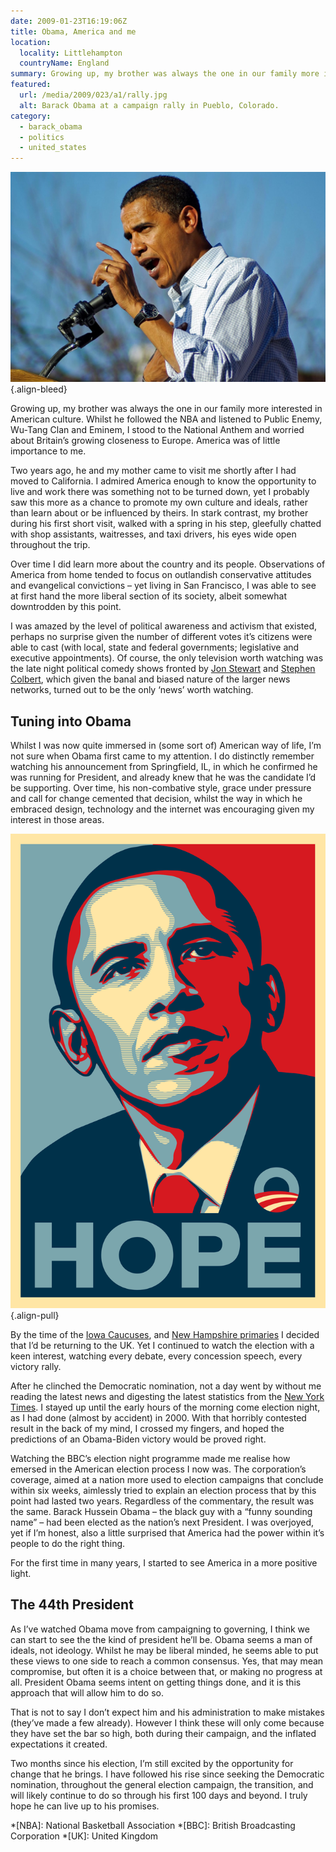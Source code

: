 ```yaml
---
date: 2009-01-23T16:19:06Z
title: Obama, America and me
location:
  locality: Littlehampton
  countryName: England
summary: Growing up, my brother was always the one in our family more interested in American culture. Whilst he followed the NBA and listened to Public Enemy, Wu-Tang Clan and Eminem, I stood to the National Anthem and worried about Britain’s growing closeness to Europe. America was of little importance to me.
featured:
  url: /media/2009/023/a1/rally.jpg
  alt: Barack Obama at a campaign rally in Pueblo, Colorado.
category:
  - barack_obama
  - politics
  - united_states
---
```


[![Barack Obama outdoors speaking into a microphone and gesturing with his hand.](/media/2009/023/a1/rally.jpg "Barack Obama at a campaign rally in Pueblo, Colorado. Photograph: Criz Stoddard.")](https://www.flickr.com/photos/zyrc/2993189541/)
{.align-bleed}

Growing up, my brother was always the one in our family more interested in American culture. Whilst he followed the NBA and listened to Public Enemy, Wu-Tang Clan and Eminem, I stood to the National Anthem and worried about Britain’s growing closeness to Europe. America was of little importance to me.

Two years ago, he and my mother came to visit me shortly after I had moved to California. I admired America enough to know the opportunity to live and work there was something not to be turned down, yet I probably saw this more as a chance to promote my own culture and ideals, rather than learn about or be influenced by theirs. In stark contrast, my brother during his first short visit, walked with a spring in his step, gleefully chatted with shop assistants, waitresses, and taxi drivers, his eyes wide open throughout the trip.

Over time I did learn more about the country and its people. Observations of America from home tended to focus on outlandish conservative attitudes and evangelical convictions – yet living in San Francisco, I was able to see at first hand the more liberal section of its society, albeit somewhat downtrodden by this point.

I was amazed by the level of political awareness and activism that existed, perhaps no surprise given the number of different votes it’s citizens were able to cast (with local, state and federal governments; legislative and executive appointments). Of course, the only television worth watching was the late night political comedy shows fronted by [Jon Stewart][1] and [Stephen Colbert][2], which given the banal and biased nature of the larger news networks, turned out to be the only ‘news’ worth watching.

## Tuning into Obama

Whilst I was now quite immersed in (some sort of) American way of life, I’m not sure when Obama first came to my attention. I do distinctly remember watching his announcement from Springfield, IL, in which he confirmed he was running for President, and already knew that he was the candidate I’d be supporting. Over time, his non-combative style, grace under pressure and call for change cemented that decision, whilst the way in which he embraced design, technology and the internet was encouraging given my interest in those areas.

![A minimalist illustration of Barack Obama using just 5 colours, below which reads the word ‘HOPE’.](/media/2009/023/a1/hope_poster.png "Barack Obama ‘Hope’ poster by Shepard Fairey.")
{.align-pull}

By the time of the [Iowa Caucuses][3], and [New Hampshire primaries][4] I decided that I’d be returning to the UK. Yet I continued to watch the election with a keen interest, watching every debate, every concession speech, every victory rally.

After he clinched the Democratic nomination, not a day went by without me reading the latest news and digesting the latest statistics from the [New York Times][5]. I stayed up until the early hours of the morning come election night, as I had done (almost by accident) in 2000. With that horribly contested result in the back of my mind, I crossed my fingers, and hoped the predictions of an Obama-Biden victory would be proved right.

Watching the BBC’s election night programme made me realise how emersed in the American election process I now was. The corporation’s coverage, aimed at a nation more used to election campaigns that conclude within six weeks, aimlessly tried to explain an election process that by this point had lasted two years. Regardless of the commentary, the result was the same. Barack Hussein Obama – the black guy with a “funny sounding name” – had been elected as the nation’s next President. I was overjoyed, yet if I’m honest, also a little surprised that America had the power within it’s people to do the right thing.

For the first time in many years, I started to see America in a more positive light.

## The 44th President

As I’ve watched Obama move from campaigning to governing, I think we can start to see the the kind of president he’ll be. Obama seems a man of ideals, not ideology. Whilst he may be liberal minded, he seems able to put these views to one side to reach a common consensus. Yes, that may mean compromise, but often it is a choice between that, or making no progress at all. President Obama seems intent on getting things done, and it is this approach that will allow him to do so.

That is not to say I don’t expect him and his administration to make mistakes (they’ve made a few already). However I think these will only come because they have set the bar so high, both during their campaign, and the inflated expectations it created.

Two months since his election, I’m still excited by the opportunity for change that he brings. I have followed his rise since seeking the Democratic nomination, throughout the general election campaign, the transition, and will likely continue to do so through his first 100 days and beyond. I truly hope he can live up to his promises.

[1]: https://en.wikipedia.org/wiki/The_Daily_Show
[2]: https://en.wikipedia.org/wiki/The_Colbert_Report
[3]: https://en.wikipedia.org/wiki/Iowa_caucuses
[4]: https://en.wikipedia.org/wiki/New_Hampshire_primary
[5]: https://www.nytimes.com/

*[NBA]: National Basketball Association
*[BBC]: British Broadcasting Corporation
*[UK]: United Kingdom
